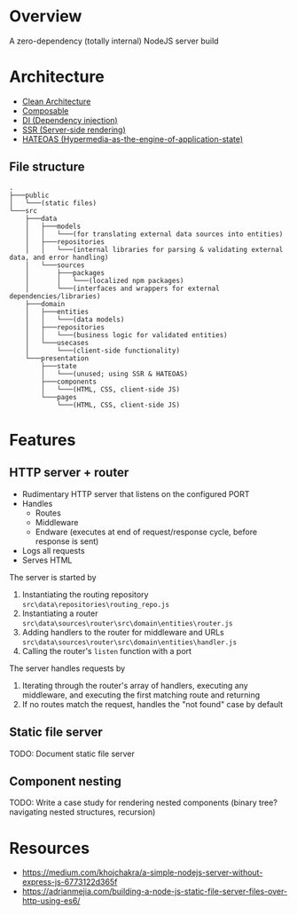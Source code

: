 # Overview

A zero-dependency (totally internal) NodeJS server build

# Architecture

- [Clean Architecture](https://blog.cleancoder.com/uncle-bob/2012/08/13/the-clean-architecture.html)
- [Composable](https://www.storyblok.com/mp/composable-architecture)
- [DI (Dependency injection)](https://www.jamesshore.com/v2/blog/2006/dependency-injection-demystified)
- [SSR (Server-side rendering)](https://developer.mozilla.org/en-US/docs/Glossary/SSR)
- [HATEOAS (Hypermedia-as-the-engine-of-application-state)](https://htmx.org/essays/hateoas/)

## File structure

```
.
├───public
│   └───(static files)
└───src
    ├───data
    │   ├───models
    │   │   └───(for translating external data sources into entities)
    │   ├───repositories
    │   │   └───(internal libraries for parsing & validating external data, and error handling)
    │   └───sources
    │       ├───packages
    │       │   └───(localized npm packages)
    │       └───(interfaces and wrappers for external dependencies/libraries)
    ├───domain
    │   ├───entities
    │   │   └───(data models)
    │   ├───repositories
    │   │   └───(business logic for validated entities)
    │   └───usecases
    │       └───(client-side functionality)
    └───presentation
        ├───state
        │   └───(unused; using SSR & HATEOAS)
        ├───components
        │   └───(HTML, CSS, client-side JS)
        └───pages
            └───(HTML, CSS, client-side JS)
```

# Features

## HTTP server + router

- Rudimentary HTTP server that listens on the configured PORT
- Handles
  - Routes
  - Middleware
  - Endware (executes at end of request/response cycle, before response is sent)
- Logs all requests
- Serves HTML

The server is started by

1. Instantiating the routing repository `src\data\repositories\routing_repo.js`
2. Instantiating a router `src\data\sources\router\src\domain\entities\router.js`
3. Adding handlers to the router for middleware and URLs `src\data\sources\router\src\domain\entities\handler.js`
4. Calling the router's `listen` function with a port

The server handles requests by

1. Iterating through the router's array of handlers, executing any middleware, and executing the first matching route and returning
2. If no routes match the request, handles the "not found" case by default

## Static file server

TODO: Document static file server

## Component nesting

TODO: Write a case study for rendering nested components (binary tree? navigating nested structures, recursion)

# Resources

- https://medium.com/khojchakra/a-simple-nodejs-server-without-express-js-6773122d365f
- https://adrianmejia.com/building-a-node-js-static-file-server-files-over-http-using-es6/
